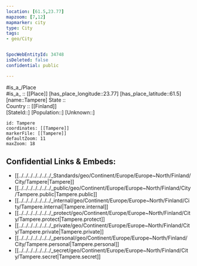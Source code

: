 ```yaml
---
location: [61.5,23.77] 
mapzoom: [7,12] 
mapmarker: city 
type: City
tags:
- geo/City


SpocWebEntityId: 34748
isDeleted: false
confidential: public

---
```

#is_a_/Place  
#is_a_ :: [[Place]] 
[has_place_longitude::23.77] 
[has_place_latitude::61.5] 
[name::Tampere] 
State ::  
Country :: [[Finland]]  
[StateId::] 
[Population::] 
[Unknown::] 


```leaflet
id: Tampere
coordinates: [[Tampere]] 
markerFile: [[Tampere]] 
defaultZoom: 11 
maxZoom: 18
```


## Confidential Links & Embeds: 
- [[../../../../../../../_Standards/geo/Continent/Europe/Europe~North/Finland/City/Tampere|Tampere]] 
- [[../../../../../../../_public/geo/Continent/Europe/Europe~North/Finland/City/Tampere.public|Tampere.public]] 
- [[../../../../../../../_internal/geo/Continent/Europe/Europe~North/Finland/City/Tampere.internal|Tampere.internal]] 
- [[../../../../../../../_protect/geo/Continent/Europe/Europe~North/Finland/City/Tampere.protect|Tampere.protect]] 
- [[../../../../../../../_private/geo/Continent/Europe/Europe~North/Finland/City/Tampere.private|Tampere.private]] 
- [[../../../../../../../_personal/geo/Continent/Europe/Europe~North/Finland/City/Tampere.personal|Tampere.personal]] 
- [[../../../../../../../_secret/geo/Continent/Europe/Europe~North/Finland/City/Tampere.secret|Tampere.secret]] 
